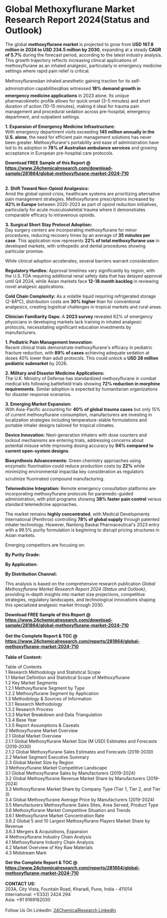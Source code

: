 <h1>Global Methoxyflurane Market Research Report 2024(Status and Outlook)</h1><p>The global <strong>methoxyflurane market</strong> is projected to grow from <strong>USD 167.8 million in 2024 to USD 234.5 million by 2030</strong>, expanding at a steady <strong>CAGR of 5.7%</strong> during the forecast period, according to the latest industry analysis. This growth trajectory reflects increasing clinical applications of methoxyflurane as an inhaled analgesic, particularly in emergency medicine settings where rapid pain relief is critical.</p><p>Methoxyfluraneâan inhaled anesthetic gaining traction for its self-administration capabilitiesâhas witnessed <strong>18% demand growth in emergency medicine applications</strong> in 2023 alone. Its unique pharmacokinetic profile allows for quick onset (3-5 minutes) and short duration of action (10-15 minutes), making it ideal for trauma pain management and procedural sedation across pre-hospital, emergency department, and outpatient settings.</p><p><strong>1. Expansion of Emergency Medicine Infrastructure:</strong><br>
With emergency department visits exceeding <strong>145 million annually in the U.S. alone</strong>, the need for efficient pain management solutions has never been greater. Methoxyflurane's portability and ease of administration have led to its adoption in <strong>78% of Australian ambulance services</strong> and growing acceptance in European pre-hospital care protocols.</p><div><b>Download FREE Sample of this Report @ 
            <a href="https://www.24chemicalresearch.com/download-sample/281864/global-methoxyflurane-market-2024-710">
            https://www.24chemicalresearch.com/download-sample/281864/global-methoxyflurane-market-2024-710</a></b></div><br><p><strong>2. Shift Toward Non-Opioid Analgesics:</strong><br>
Amid the global opioid crisis, healthcare systems are prioritizing alternative pain management strategies. Methoxyflurane prescriptions increased by <strong>42% in Europe</strong> between 2020-2023 as part of opioid reduction initiatives, particularly for acute musculoskeletal trauma where it demonstrates comparable efficacy to intravenous opioids.</p><p><strong>3. Surgical Short Stay Protocol Adoption:</strong><br>
Day surgery centers are incorporating methoxyflurane for minor procedures, reducing recovery times by an average of <strong>35 minutes per case</strong>. This application now represents <strong>22% of total methoxyflurane use</strong> in developed markets, with orthopedic and dental procedures showing particular promise.</p><p>While clinical adoption accelerates, several barriers warrant consideration:</p><p><strong>Regulatory Hurdles:</strong> Approval timelines vary significantly by region, with the U.S. FDA requiring additional renal safety data that has delayed approval until Q4 2024, while Asian markets face <strong>12-18 month backlog</strong> in reviewing novel analgesic applications.</p><p><strong>Cold Chain Complexity:</strong> As a volatile liquid requiring refrigerated storage (2-8Â°C), distribution costs are <strong>30% higher</strong> than for conventional analgesics, creating logistical challenges in tropical markets and rural areas.</p><p><strong>Clinician Familiarity Gaps:</strong> A <strong>2023 survey</strong> revealed 62% of emergency physicians in developing markets lack training in inhaled analgesic protocols, necessitating significant education investments by manufacturers.</p><p><strong>1. Pediatric Pain Management Innovation:</strong><br>
Recent clinical trials demonstrate methoxyflurane's efficacy in pediatric fracture reduction, with <strong>89% of cases</strong> achieving adequate sedation at doses 40% lower than adult protocols. This could unlock a <strong>USD 28 million pediatric submarket</strong> by 2026.</p><p><strong>2. Military and Disaster Medicine Applications:</strong><br>
The U.K. Ministry of Defense has standardized methoxyflurane in combat medical kits following battlefield trials showing <strong>72% reduction in morphine requirements</strong>. Similar adoption is expected by humanitarian organizations for disaster response scenarios.</p><p><strong>3. Emerging Market Expansion:</strong><br>
With Asia-Pacific accounting for <strong>40% of global trauma cases</strong> but only 15% of current methoxyflurane consumption, manufacturers are investing in localization strategies including temperature-stable formulations and portable inhaler designs tailored for tropical climates.</p><p><strong>Device Innovation:</strong> Next-generation inhalers with dose counters and lockout mechanisms are entering trials, addressing concerns about potential misuse while improving dosing accuracy by <strong>94% compared to current open-system designs</strong>.</p><p><strong>Biosynthesis Advancements:</strong> Green chemistry approaches using enzymatic fluorination could reduce production costs by <strong>22%</strong> while minimizing environmental impactâa key consideration as regulators scrutinize fluorinated compound manufacturing.</p><p><strong>Telemedicine Integration:</strong> Remote emergency consultation platforms are incorporating methoxyflurane protocols for paramedic-guided administration, with pilot programs showing <strong>38% faster pain control</strong> versus standard telemedicine approaches.</p><p>The market remains <strong>highly concentrated</strong>, with Medical Developments International (Penthrox) controlling <strong>78% of global supply</strong> through patented inhaler technology. However, Nantong Baokai Pharmaceutical's 2023 entry with a 99.5% purity formulation is beginning to disrupt pricing structures in Asian markets.</p><p>Emerging competitors are focusing on:</p><p><strong>By Purity Grade:</strong></p><p><strong>By Application:</strong></p><p><strong>By Distribution Channel:</strong></p><p>This analysis is based on the comprehensive research publication <em>Global Methoxyflurane Market Research Report 2024 (Status and Outlook)</em>, providing in-depth insights into market size projections, competitive strategies, regulatory landscapes, and technological innovations shaping this specialized analgesic market through 2030.</p><div><b>Download FREE Sample of this Report @ 
            <a href="https://www.24chemicalresearch.com/download-sample/281864/global-methoxyflurane-market-2024-710">
            https://www.24chemicalresearch.com/download-sample/281864/global-methoxyflurane-market-2024-710</a></b></div><br><div><b>Get the Complete Report & TOC @ 
            <a href="https://www.24chemicalresearch.com/reports/281864/global-methoxyflurane-market-2024-710">
            https://www.24chemicalresearch.com/reports/281864/global-methoxyflurane-market-2024-710</a></b></div><br>
            <b>Table of Content:</b><p>Table of Contents<br />
 1 Research Methodology and Statistical Scope<br />
 1.1 Market Definition and Statistical Scope of Methoxyflurane<br />
 1.2 Key Market Segments<br />
 1.2.1 Methoxyflurane Segment by Type<br />
 1.2.2 Methoxyflurane Segment by Application<br />
 1.3 Methodology & Sources of Information<br />
 1.3.1 Research Methodology<br />
 1.3.2 Research Process<br />
 1.3.3 Market Breakdown and Data Triangulation<br />
 1.3.4 Base Year<br />
 1.3.5 Report Assumptions & Caveats<br />
 2 Methoxyflurane Market Overview<br />
 2.1 Global Market Overview<br />
 2.1.1 Global Methoxyflurane Market Size (M USD) Estimates and Forecasts (2019-2030)<br />
 2.1.2 Global Methoxyflurane Sales Estimates and Forecasts (2019-2030)<br />
 2.2 Market Segment Executive Summary<br />
 2.3 Global Market Size by Region<br />
 3 Methoxyflurane Market Competitive Landscape<br />
 3.1 Global Methoxyflurane Sales by Manufacturers (2019-2024)<br />
 3.2 Global Methoxyflurane Revenue Market Share by Manufacturers (2019-2024)<br />
 3.3 Methoxyflurane Market Share by Company Type (Tier 1, Tier 2, and Tier 3)<br />
 3.4 Global Methoxyflurane Average Price by Manufacturers (2019-2024)<br />
 3.5 Manufacturers Methoxyflurane Sales Sites, Area Served, Product Type<br />
 3.6 Methoxyflurane Market Competitive Situation and Trends<br />
 3.6.1 Methoxyflurane Market Concentration Rate<br />
 3.6.2 Global 5 and 10 Largest Methoxyflurane Players Market Share by Revenue<br />
 3.6.3 Mergers & Acquisitions, Expansion<br />
 4 Methoxyflurane Industry Chain Analysis<br />
 4.1 Methoxyflurane Industry Chain Analysis<br />
 4.2 Market Overview of Key Raw Materials<br />
 4.3 Midstream Mark</p><div><b>Get the Complete Report & TOC @ 
            <a href="https://www.24chemicalresearch.com/reports/281864/global-methoxyflurane-market-2024-710">
            https://www.24chemicalresearch.com/reports/281864/global-methoxyflurane-market-2024-710</a></b></div><br><b>CONTACT US:</b><br>
            203A, City Vista, Fountain Road, Kharadi, Pune, India - 411014<br>
            International: +1(332) 2424 294<br>
            Asia: +91 9169162030 <br><br>
            Follow Us On LinkedIn: <a href="https://www.linkedin.com/company/24chemicalresearch/">24ChemicalResearch LinkedIn</a>